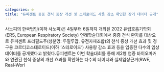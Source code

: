 ```yaml
---
categories: e
title: "듀피젠트 중증 천식 증상 개선 및 스테로이드 사용 감소 확인한 장기 데이터 공개"
---
```

사노피의 한국법인(이하 사노피)은 4일부터 6일까지 개최된 2022 유럽호흡기학회(ERS, European Respiratory Society) 연례학술대회에서 중증 천식 환자를 대상으로 듀피젠트 프리필드주(성분명: 두필루맙, 유전자재조합)의 천식 증상 개선 효과 및 경구용 코르티코스테로이드(이하 ‘스테로이드’) 사용량 감소 효과 등을 입증한 다수의 임상 데이터를 공개했다고 밝혔다.듀피젠트는 이번 학술대회를 통해 제2형 염증 바이오마커와 연관된 천식 증상의 개선 효과를 확인하는 다수의 데이터와 실제임상근거(RWE, Real-Worl